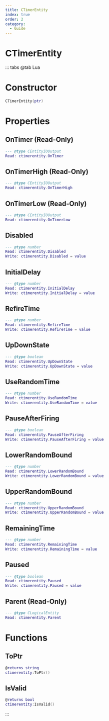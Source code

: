 ```yaml
---
title: CTimerEntity
index: true
order: 2
category:
  - Guide
---
```


# CTimerEntity

::: tabs
@tab Lua
# Constructor
```lua
CTimerEntity(ptr)
```
# Properties
## OnTimer (Read-Only)
```lua
--- @type CEntityIOOutput
Read: ctimerentity.OnTimer
```
## OnTimerHigh (Read-Only)
```lua
--- @type CEntityIOOutput
Read: ctimerentity.OnTimerHigh
```
## OnTimerLow (Read-Only)
```lua
--- @type CEntityIOOutput
Read: ctimerentity.OnTimerLow
```
## Disabled 
```lua
--- @type number
Read: ctimerentity.Disabled
Write: ctimerentity.Disabled = value
```
## InitialDelay 
```lua
--- @type number
Read: ctimerentity.InitialDelay
Write: ctimerentity.InitialDelay = value
```
## RefireTime 
```lua
--- @type number
Read: ctimerentity.RefireTime
Write: ctimerentity.RefireTime = value
```
## UpDownState 
```lua
--- @type boolean
Read: ctimerentity.UpDownState
Write: ctimerentity.UpDownState = value
```
## UseRandomTime 
```lua
--- @type number
Read: ctimerentity.UseRandomTime
Write: ctimerentity.UseRandomTime = value
```
## PauseAfterFiring 
```lua
--- @type boolean
Read: ctimerentity.PauseAfterFiring
Write: ctimerentity.PauseAfterFiring = value
```
## LowerRandomBound 
```lua
--- @type number
Read: ctimerentity.LowerRandomBound
Write: ctimerentity.LowerRandomBound = value
```
## UpperRandomBound 
```lua
--- @type number
Read: ctimerentity.UpperRandomBound
Write: ctimerentity.UpperRandomBound = value
```
## RemainingTime 
```lua
--- @type number
Read: ctimerentity.RemainingTime
Write: ctimerentity.RemainingTime = value
```
## Paused 
```lua
--- @type boolean
Read: ctimerentity.Paused
Write: ctimerentity.Paused = value
```
## Parent (Read-Only)
```lua
--- @type CLogicalEntity
Read: ctimerentity.Parent
```
# Functions
## ToPtr
```lua
@returns string
ctimerentity:ToPtr()
```
## IsValid
```lua
@returns bool
ctimerentity:IsValid()
```

:::
